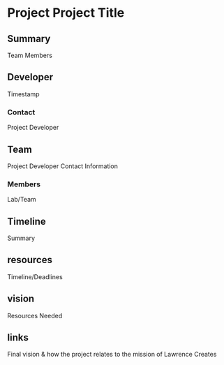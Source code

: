 # Project Project Title

## Summary
Team Members

## Developer
Timestamp
### Contact
Project Developer
## Team 
Project Developer Contact Information

### Members
 Lab/Team

## Timeline
Summary

## resources
Timeline/Deadlines
## vision
Resources Needed

## links
Final vision & how the project relates to the mission of Lawrence Creates

